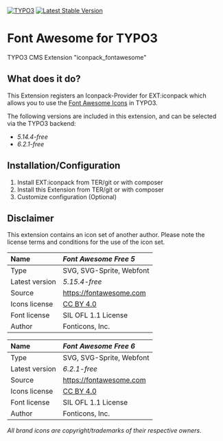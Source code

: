 [![TYPO3](https://img.shields.io/badge/TYPO3-iconpack-%23f49700?style=for-the-badge)](https://extensions.typo3.org/extension/iconpack/)
[![Latest Stable Version](https://img.shields.io/packagist/v/quellenform/t3x-iconpack-fontawesome?style=for-the-badge)](https://packagist.org/packages/quellenform/t3x-iconpack-fontawesome)

# Font Awesome for TYPO3

TYPO3 CMS Extension "iconpack_fontawesome"


## What does it do?

This Extension registers an Iconpack-Provider for EXT:iconpack which allows you to use the [Font Awesome Icons](https://fontawesome.com) in TYPO3.

The following versions are included in this extension, and can be selected via the TYPO3 backend:
- *5.14.4-free*
- *6.2.1-free*


## Installation/Configuration

1. Install EXT:iconpack from TER/git or with composer
2. Install this Extension from TER/git or with composer
3. Customize configuration (Optional)


## Disclaimer

This extension contains an icon set of another author. Please note the license terms and conditions for the use of the icon set.

| Name           | *Font Awesome Free 5*                                     |
| :------------- | :-------------------------------------------------------- |
| Type           | SVG, SVG-Sprite, Webfont                                  |
| Latest version | *5.15.4-free*                                             |
| Source         | https://fontawesome.com                                   |
| Icons license  | [CC BY 4.0](https://creativecommons.org/licenses/by/4.0/) |
| Font license   | SIL OFL 1.1 License                                       |
| Author         | Fonticons, Inc.                                           |

| Name           | *Font Awesome Free 6*                                     |
| :------------- | :-------------------------------------------------------- |
| Type           | SVG, SVG-Sprite, Webfont                                  |
| Latest version | *6.2.1-free*                                              |
| Source         | https://fontawesome.com                                   |
| Icons license  | [CC BY 4.0](https://creativecommons.org/licenses/by/4.0/) |
| Font license   | SIL OFL 1.1 License                                       |
| Author         | Fonticons, Inc.                                           |

*All brand icons are copyright/trademarks of their respective owners.*
